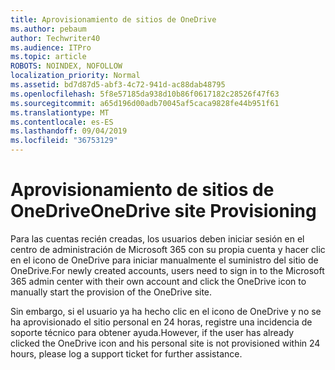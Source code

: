 ```yaml
---
title: Aprovisionamiento de sitios de OneDrive
ms.author: pebaum
author: Techwriter40
ms.audience: ITPro
ms.topic: article
ROBOTS: NOINDEX, NOFOLLOW
localization_priority: Normal
ms.assetid: bd7d87d5-abf3-4c72-941d-ac88dab48795
ms.openlocfilehash: 5f8e57185da938d10b86f0617182c28526f47f63
ms.sourcegitcommit: a65d196d00adb70045af5caca9828fe44b951f61
ms.translationtype: MT
ms.contentlocale: es-ES
ms.lasthandoff: 09/04/2019
ms.locfileid: "36753129"
---
```

# <a name="onedrive-site-provisioning"></a><span data-ttu-id="21da0-102">Aprovisionamiento de sitios de OneDrive</span><span class="sxs-lookup"><span data-stu-id="21da0-102">OneDrive site Provisioning</span></span>

<span data-ttu-id="21da0-103">Para las cuentas recién creadas, los usuarios deben iniciar sesión en el centro de administración de Microsoft 365 con su propia cuenta y hacer clic en el icono de OneDrive para iniciar manualmente el suministro del sitio de OneDrive.</span><span class="sxs-lookup"><span data-stu-id="21da0-103">For newly created accounts, users need to sign in to the Microsoft 365 admin center with their own account and click the OneDrive icon to manually start the provision of the OneDrive site.</span></span>

<span data-ttu-id="21da0-104">Sin embargo, si el usuario ya ha hecho clic en el icono de OneDrive y no se ha aprovisionado el sitio personal en 24 horas, registre una incidencia de soporte técnico para obtener ayuda.</span><span class="sxs-lookup"><span data-stu-id="21da0-104">However, if the user has already clicked the OneDrive icon and his personal site is not provisioned within 24 hours, please log a support ticket for further assistance.</span></span>


